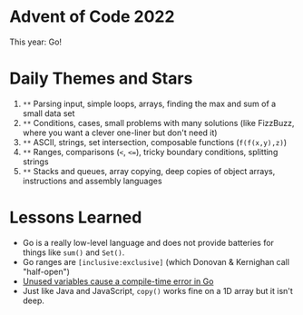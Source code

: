 # Advent of Code 2022
 
This year: Go!

# Daily Themes and Stars

1. `**` Parsing input, simple loops, arrays, finding the max and sum of a small data set
2. `**` Conditions, cases, small problems with many solutions (like FizzBuzz, where you want a clever one-liner but don't need it)
3. `**` ASCII, strings, set intersection, composable functions (`f(f(x,y),z)`)
4. `**` Ranges, comparisons (`<`, `<=`), tricky boundary conditions, splitting strings
5. `**` Stacks and queues, array copying, deep copies of object arrays, instructions and assembly languages

# Lessons Learned
* Go is a really low-level language and does not provide batteries for things like `sum()` and `Set()`.
* Go ranges are `[inclusive:exclusive]` (which Donovan & Kernighan call "half-open")
* [Unused variables cause a compile-time error in Go](https://go.dev/doc/faq#unused_variables_and_imports)
* Just like Java and JavaScript, `copy()` works fine on a 1D array but it isn't deep.
